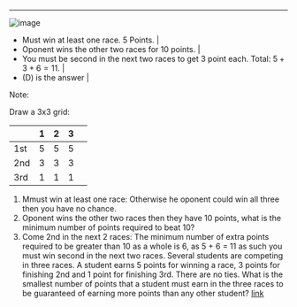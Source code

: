 ---

![image](https://user-images.githubusercontent.com/6586811/30187581-de55daac-93ef-11e7-8a36-1658d4aeefc8.png)

- Must win at least one race. 5 Points. |
- Oponent wins the other two races for 10 points. |
- You must be second in the next two races to get 3 point each. Total: $5 + 3 + 6 = 11$. |
- (D) is the answer |

Note:

Draw a 3x3 grid:

|     | 1 | 2 | 3 |   |
|-----|---|---|---|---|
| 1st | 5 | 5 | 5 |   |
| 2nd | 3 | 3 | 3 |   |
| 3rd | 1 | 1 | 1 |   |


1. Mmust win at least one race: Otherwise he oponent could win all three then you have no chance.
2. Oponent wins the other two races then they have 10 points, what is the minimum number of points required to beat 10?
3. Come 2nd in the next 2 races: The minimum number of extra points required to be greater than 10 as a whole is 6, as 5 + 6 = 11 as such you must win second in the next two races.
Several students are competing in three races. A student earns $5$ points for winning a race, $3$ points for finishing 2nd and $1$ point for finishing 3rd. There are no ties. What is the smallest number of points that a student must earn in the three races to be guaranteed of earning more points than any other student?
[link](https://artofproblemsolving.com/wiki/index.php?title=1991_AJHSME_Problems/Problem_14)

